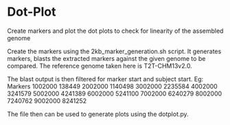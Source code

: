 # Dot-Plot
Create markers and plot the dot plots to check for linearity of the assembled genome

Create the markers using the 2kb_marker_generation.sh script. It generates markers, blasts the extracted markers against the given genome to be compared. The reference genome taken here is T2T-CHM13v2.0. 

The blast output is then filtered for marker start and subject start.
Eg:
Markers <Genome> 
1002000 138449
2002000 1140498
3002000 2235584
4002000 3241579
5002000 4241389
6002000 5241100
7002000 6240279
8002000 7240762
9002000 8241252

The file then can be used to generate plots using the dotplot.py.
